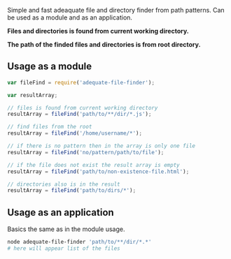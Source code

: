 Simple and fast adeaquate file and directory finder from path patterns. Can be used as a module and as an application.

**Files and directories is found from current working directory.**

**The path of the finded files and directories is from root directory.**

## Usage as a module

```js
var fileFind = require('adequate-file-finder');

var resultArray;

// files is found from current working directory
resultArray = fileFind('path/to/**/dir/*.js');

// find files from the root
resultArray = fileFind('/home/username/*');

// if there is no pattern then in the array is only one file
resultArray = fileFind('no/pattern/path/to/file');

// if the file does not exist the result array is empty
resultArray = fileFind('path/to/non-existence-file.html');

// directories also is in the result
resultArray = fileFind('path/to/dirs/*');
```

## Usage as an application

Basics the same as in the module usage.

```bash
node adequate-file-finder 'path/to/**/dir/*.*'
# here will appear list of the files
```